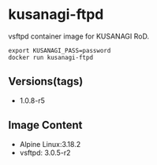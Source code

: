 # kusanagi-ftpd

vsftpd container image for KUSANAGI RoD.
```
export KUSANAGI_PASS=password
docker run kusanagi-ftpd
```

## Versions(tags)
- 1.0.8-r5

## Image Content
- Alpine Linux:3.18.2
- vsftpd: 3.0.5-r2


